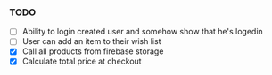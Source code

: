 ### TODO
  - [ ] Ability to login created user and somehow show that he's logedin
  - [ ] User can add an item to their wish list
  - [x] Call all products from firebase storage
  - [x] Calculate total price at checkout
